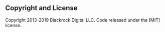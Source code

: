 
## Copyright and License

Copyright 2013-2019 Blackrock Digital LLC. Code released under the [MIT] license.
